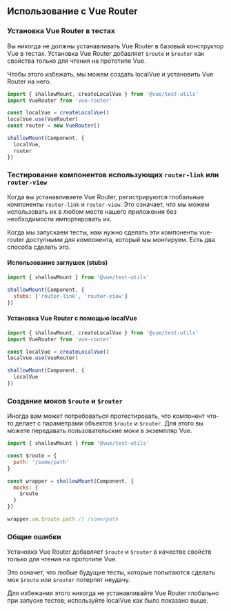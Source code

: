 ## Использование с Vue Router

### Установка Vue Router в тестах

Вы никогда не должны устанавливать Vue Router в базовый конструктор Vue в тестах. Установка Vue Router добавляет `$route` и `$router` как свойства только для чтения на прототипе Vue.

Чтобы этого избежать, мы можем создать localVue и установить Vue Router на него.

```js
import { shallowMount, createLocalVue } from '@vue/test-utils'
import VueRouter from 'vue-router'

const localVue = createLocalVue()
localVue.use(VueRouter)
const router = new VueRouter()

shallowMount(Component, {
  localVue,
  router
})
```

### Тестирование компонентов использующих `router-link` или `router-view`

Когда вы устанавливаете Vue Router, регистрируются глобальные компоненты `router-link` и `router-view`. Это означает, что мы можем использовать их в любом месте нашего приложения без необходимости импортировать их.

Когда мы запускаем тесты, нам нужно сделать эти компоненты vue-router доступными для компонента, который мы монтируем. Есть два способа сделать это.

#### Использование заглушек (stubs)

```js
import { shallowMount } from '@vue/test-utils'

shallowMount(Component, {
  stubs: ['router-link', 'router-view']
})
```

#### Установка Vue Router с помощью localVue

```js
import { shallowMount, createLocalVue } from '@vue/test-utils'
import VueRouter from 'vue-router'

const localVue = createLocalVue()
localVue.use(VueRouter)

shallowMount(Component, {
  localVue
})
```

### Создание моков `$route` и `$router`

Иногда вам может потребоваться протестировать, что компонент что-то делает с параметрами объектов `$route` и `$router`. Для этого вы можете передавать пользовательские моки в экземпляр Vue.

```js
import { shallowMount } from '@vue/test-utils'

const $route = {
  path: '/some/path'
}

const wrapper = shallowMount(Component, {
  mocks: {
    $route
  }
})

wrapper.vm.$route.path // /some/path
```

### Общие ошибки

Установка Vue Router добавляет `$route` и `$router` в качестве свойств только для чтения на прототипе Vue.

Это означет, что любые будущие тесты, которые попытаются сделать мок `$route` или `$router` потерпят неудачу.

Для избежания этого никогда не устанавливайте Vue Router глобально при запуске тестов; используйте localVue как было показано выше.
